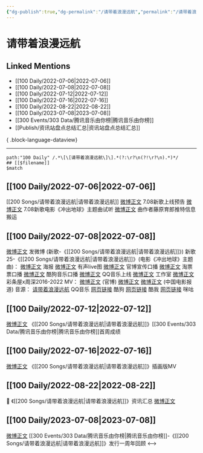 ```yaml
---
{"dg-publish":true,"dg-permalink":"/请带着浪漫远航","permalink":"/请带着浪漫远航/","created":"2022-12-06T15:35:47.000+08:00","updated":"2023-08-24T18:22:27.588+08:00"}
---
```


# 请带着浪漫远航

## Linked Mentions
- [[100 Daily/2022-07-06\|2022-07-06]]
- [[100 Daily/2022-07-08\|2022-07-08]]
- [[100 Daily/2022-07-12\|2022-07-12]]
- [[100 Daily/2022-07-16\|2022-07-16]]
- [[100 Daily/2022-08-22\|2022-08-22]]
- [[100 Daily/2023-07-08\|2023-07-08]]
- [[300 Events/303 Data/腾讯音乐由你榜\|腾讯音乐由你榜]]
- [[Publish/资讯站盘点总结汇总\|资讯站盘点总结汇总]]

{ .block-language-dataview}

---

```expander
path:"100 Daily" /.*\[\[请带着浪漫远航\]\].*(?:\r?\n(?!\r?\n).*)*/
## [[$filename]]
$match
```
## [[100 Daily/2022-07-06\|2022-07-06]]
[[200 Songs/请带着浪漫远航\|请带着浪漫远航]]
[微博正文](https://weibo.com/5248300719/LB431BOzz) 7.08新歌上线预告
[微博正文](https://weibo.com/7600759802/LB3ZcDPke) 7.08新歌电影《冲出地球》主题曲试听
[微博正文](https://weibo.com/2987875734/LAZ45dJ4D) 曲作者藤原育郎推特信息搬运
## [[100 Daily/2022-07-08\|2022-07-08]]
[微博正文](https://weibo.com/1736988591/LBlGL9Kye) 发微博 (新歌-《[[200 Songs/请带着浪漫远航\|请带着浪漫远航]]》)
新歌25-《[[200 Songs/请带着浪漫远航\|请带着浪漫远航]]》(电影《冲出地球》主题曲)：
[微博正文](https://weibo.com/7600759802/LBiqUfDGL) 海报
[微博正文](https://weibo.com/7600759802/LBj5T8y6T) 有声live图
[微博正文](https://weibo.com/7600759802/LBjrzEWpv) 官博宣传口播
[微博正文](https://weibo.com/2095820504/LBiVn1Kmb) 淘票票口播
[微博正文](https://weibo.com/1665103091/LBiEni9Yi) 酷狗音乐口播
[微博正文](https://weibo.com/2169129705/LBiD5v5rG) QQ音乐上线
[微博正文](https://weibo.com/7478855230/LBiDZBr53) 工作室
[微博正文](https://weibo.com/5584725888/LBliylpkF) 彩条屋x周深2016-2022
MV：
[微博正文](https://weibo.com/7600759802/LBiD5xhwh) (官博)
[微博正文](https://weibo.com/1736988591/LBlGL9Kye)
[微博正文](https://weibo.com/1261788454/LBiI8qGq2) (中国电影报道)
音源：
[请带着浪漫远航](https://weibo.cn/sinaurl?u=https%3A%2F%2Fi.y.qq.com%2Fv8%2Fplaysong.html%3Fsongid%3D362521047%26source%3Dyqq%26ADTAG%3Dhz_wb_sf%26channelId%3D10081987) QQ音乐
[网页链接](https://weibo.cn/sinaurl?u=https%3A%2F%2Ft4.kugou.com%2Fsong.html%3Fid%3DKQhXcczBV3) 酷狗
[网页链接](https://weibo.cn/sinaurl?u=http%3A%2F%2Fm.kuwo.cn%2Fnewh5app%2Fplay_detail%2F226556808) 酷我
[网页链接](https://weibo.cn/sinaurl?u=https%3A%2F%2Fh5.nf.migu.cn%2Fapp%2Fv4%2Fp%2Fshare%2Fsong%2Findex.html%3Fid%3D600919000007823711) 咪咕
## [[100 Daily/2022-07-12\|2022-07-12]]
[微博正文](https://weibo.com/6733257358/LBVb4ruBL) 《[[200 Songs/请带着浪漫远航\|请带着浪漫远航]]》[[300 Events/303 Data/腾讯音乐由你榜\|腾讯音乐由你榜]]首周成绩

## [[100 Daily/2022-07-16\|2022-07-16]]
[微博正文](https://weibo.com/7600759802/LCw33pKAA) 《[[200 Songs/请带着浪漫远航\|请带着浪漫远航]]》插画版MV

## [[100 Daily/2022-08-22\|2022-08-22]]
🌟 《[[200 Songs/请带着浪漫远航\|请带着浪漫远航]]》资讯汇总 [微博正文](https://m.weibo.cn/6466290670/4805242711704687)
## [[100 Daily/2023-07-08\|2023-07-08]]
[微博正文](http://weibo.com/6733257358/N8SZY5HJl) [[300 Events/303 Data/腾讯音乐由你榜\|腾讯音乐由你榜]]-《[[200 Songs/请带着浪漫远航\|请带着浪漫远航]]》发行一周年回顾
<-->